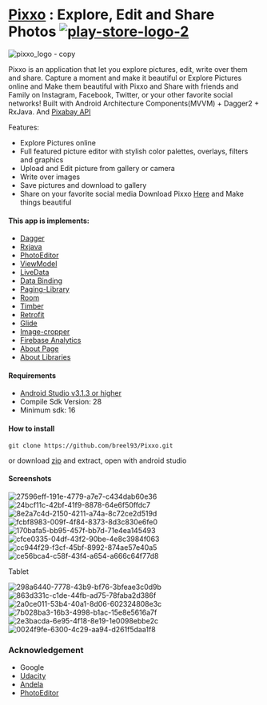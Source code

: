 # [Pixxo](https://play.google.com/store/apps/details?id=com.pixxo.breezil.pixxo) : Explore, Edit and Share Photos [![play-store-logo-2](https://user-images.githubusercontent.com/20865566/53359768-d9014380-3901-11e9-9523-5af74ccc9f10.png)](https://play.google.com/store/apps/details?id=com.pixxo.breezil.pixxo)

![pixxo_logo - copy](https://user-images.githubusercontent.com/20865566/53350109-781b4080-38ec-11e9-8c9f-fb486e77c08f.png)

Pixxo is an application that let you explore pictures, edit, write over them and share. 
Capture a moment and make it beautiful or Explore Pictures online and Make them beautiful with Pixxo and Share with friends and Family on Instagram, Facebook, Twitter, or your other favorite social networks!
Built with Android Architecture Components(MVVM) + Dagger2 + RxJava. And [Pixabay API](https://pixabay.com) 

Features:
*	Explore Pictures online 
*	Full featured picture editor with stylish color palettes, overlays, filters and graphics
*	Upload and Edit picture from gallery or camera
*	Write over images 
*	Save pictures and download to gallery
*	Share on your favorite social media
Download Pixxo [Here](https://play.google.com/store/apps/details?id=com.pixxo.breezil.pixxo) and Make things beautiful
#### This app is implements:
- [Dagger](https://google.github.io/dagger/)
- [Rxjava](https://github.com/ReactiveX/RxJava)
- [PhotoEditor](https://github.com/burhanrashid52/PhotoEditor)
- [ViewModel](https://developer.android.com/topic/libraries/architecture/viewmodel)
- [LiveData](https://developer.android.com/topic/libraries/architecture/livedata)
- [Data Binding](https://developer.android.com/topic/libraries/data-binding/)
- [Paging-Library](https://developer.android.com/topic/libraries/architecture/paging/)
- [Room](https://codelabs.developers.google.com/codelabs/android-room-with-a-view/#0)
- [Timber](https://github.com/JakeWharton/timber)
- [Retrofit](https://square.github.io/retrofit/)
- [Glide](https://github.com/bumptech/glide)
- [Image-cropper](https://github.com/ArthurHub/Android-Image-Cropper)
- [Firebase Analytics](https://firebase.google.com/docs/analytics/android/start)
- [About Page](https://github.com/medyo/android-about-page)
- [About Libraries](https://github.com/mikepenz/AboutLibraries)

#### Requirements
- [Android Studio v3.1.3 or higher](https://developer.android.com/studio/)
- Compile Sdk Version: 28
- Minimum sdk: 16

#### How to install
```
git clone https://github.com/breel93/Pixxo.git
```
or download [zip](https://github.com/breel93/Pixxo/archive/master.zip) and extract, open with android studio

#### Screenshots
![27596eff-191e-4779-a7e7-c434dab60e36](https://user-images.githubusercontent.com/20865566/57014679-28ecd700-6bdf-11e9-94b9-754effbd2b98.png)
![24bcf11c-42bf-41f9-8878-64e6f50ffdc7](https://user-images.githubusercontent.com/20865566/57014677-28544080-6bdf-11e9-8cae-0b65f183e1f3.png)
![8e2a7c4d-2150-4211-a74a-8c72ce2d519d](https://user-images.githubusercontent.com/20865566/57014691-2d18f480-6bdf-11e9-959e-44fba2514fd7.png)
![fcbf8983-009f-4f84-8373-8d3c830e6fe0](https://user-images.githubusercontent.com/20865566/57014685-2b4f3100-6bdf-11e9-92cf-2d0316a13618.png)
![170bafa5-bb95-457f-bb7d-71e4ea145493](https://user-images.githubusercontent.com/20865566/57014678-28544080-6bdf-11e9-83fb-c8b05802a11e.png)
![cfce0335-04df-43f2-90be-4e8c3984f063](https://user-images.githubusercontent.com/20865566/57014684-2ab69a80-6bdf-11e9-8ad8-66ddac116fb9.png)
![cc944f29-f3cf-45bf-8992-874ae57e40a5](https://user-images.githubusercontent.com/20865566/57014681-29856d80-6bdf-11e9-9f72-105b89590521.png)
![ce56bca4-c58f-43f4-a654-a666c64f77d8](https://user-images.githubusercontent.com/20865566/57014683-2a1e0400-6bdf-11e9-8a06-dc2c837f0d78.png)

Tablet

![298a6440-7778-43b9-bf76-3bfeae3c0d9b](https://user-images.githubusercontent.com/20865566/57014947-4ff7d880-6be0-11e9-9dbc-46a7442986b5.png)
![863d331c-c1de-44fb-ad75-78faba2d386f](https://user-images.githubusercontent.com/20865566/57014934-453d4380-6be0-11e9-8c03-741a465b23c9.png)
![2a0ce011-53b4-40a1-8d06-602324808e3c](https://user-images.githubusercontent.com/20865566/57014936-466e7080-6be0-11e9-94e2-d694cf2ef34a.png)
![7b028ba3-16b3-4998-b1ac-15e8e5616a7f](https://user-images.githubusercontent.com/20865566/57014940-48d0ca80-6be0-11e9-82d8-fe7442f3bef5.png)
![2e3bacda-6e95-4f18-8e19-1e0098ebbe2c](https://user-images.githubusercontent.com/20865566/57014937-47070700-6be0-11e9-8121-801bb9b3e855.png)
![0024f9fe-6300-4c29-aa94-d261f5daa1f8](https://user-images.githubusercontent.com/20865566/57014942-4a01f780-6be0-11e9-85f6-6472d5e689cd.png)

### Acknowledgement
- Google
- [Udacity](https://www.udacity.com)
- [Andela](https://andela.com)
- [PhotoEditor](https://github.com/burhanrashid52/PhotoEditor)
